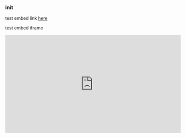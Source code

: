 ### init

test embed link [here](https://google.com)

test embed iframe

<iframe width="560" height="315" src="https://www.youtube.com/embed/VsZkSFcF-m4" title="YouTube video player" frameborder="0" allow="accelerometer; autoplay; clipboard-write; encrypted-media; gyroscope; picture-in-picture; web-share" allowfullscreen></iframe>
